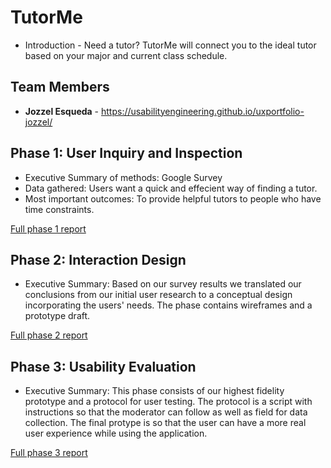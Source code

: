 # TutorMe

* Introduction - Need a tutor? TutorMe will connect you to the ideal tutor based on your major and current class schedule.

## Team Members

* **Jozzel Esqueda** - https://usabilityengineering.github.io/uxportfolio-jozzel/


## Phase 1: User Inquiry and Inspection

* Executive Summary of methods: Google Survey
* Data gathered: Users want a quick and effecient way of finding a tutor.
* Most important outcomes: To provide helpful tutors to people who have time constraints.

[Full phase 1 report](phase1/)



## Phase 2: Interaction Design

* Executive Summary: Based on our survey results we translated our conclusions from our initial user research to a conceptual design incorporating the users' needs. The phase contains wireframes and a prototype draft.

[Full phase 2 report](phase2/)

## Phase 3: Usability Evaluation

* Executive Summary: This phase consists of our highest fidelity prototype and a protocol for user testing. The protocol is a script with instructions so that the moderator can follow as well as field for data collection. The final protype is so that the user can have a more real user experience while using the application.

[Full phase 3 report](phase3/)
